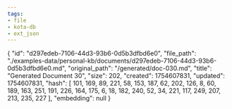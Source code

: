 ```yaml
---
tags:
- file
- kota-db
- ext_json
---
```

{
  "id": "d297edeb-7106-44d3-93b6-0d5b3dfbd6e0",
  "file_path": "./examples-data/personal-kb/documents/d297edeb-7106-44d3-93b6-0d5b3dfbd6e0.md",
  "original_path": "/generated/doc-030.md",
  "title": "Generated Document 30",
  "size": 202,
  "created": 1754607831,
  "updated": 1754607831,
  "hash": [
    101,
    169,
    89,
    221,
    58,
    153,
    187,
    62,
    202,
    126,
    8,
    60,
    189,
    163,
    251,
    191,
    226,
    164,
    175,
    6,
    18,
    182,
    240,
    52,
    34,
    221,
    117,
    249,
    207,
    213,
    235,
    227
  ],
  "embedding": null
}